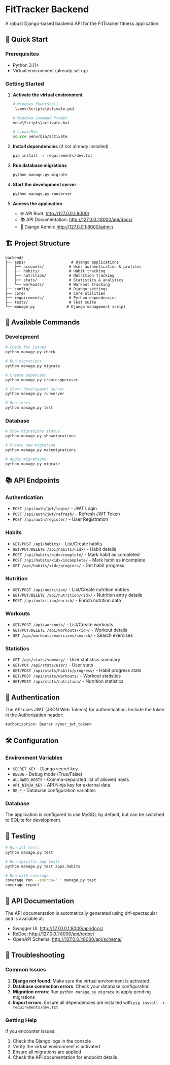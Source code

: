 # FitTracker Backend

A robust Django-based backend API for the FitTracker fitness application.

## 🚀 Quick Start

### Prerequisites
- Python 3.11+
- Virtual environment (already set up)

### Getting Started

1. **Activate the virtual environment**
   ```bash
   # Windows PowerShell
   .\venv\Scripts\Activate.ps1
   
   # Windows Command Prompt
   venv\Scripts\activate.bat
   
   # Linux/Mac
   source venv/bin/activate
   ```

2. **Install dependencies** (if not already installed)
   ```bash
   pip install -r requirements/dev.txt
   ```

3. **Run database migrations**
   ```bash
   python manage.py migrate
   ```

4. **Start the development server**
   ```bash
   python manage.py runserver
   ```

5. **Access the application**
   - 🌐 API Root: http://127.0.0.1:8000/
   - 📚 API Documentation: http://127.0.0.1:8000/api/docs/
   - 🔧 Django Admin: http://127.0.0.1:8000/admin

## 🏗️ Project Structure

```
backend/
├── apps/                    # Django applications
│   ├── accounts/           # User authentication & profiles
│   ├── habits/             # Habit tracking
│   ├── nutrition/          # Nutrition tracking
│   ├── stats/              # Statistics & analytics
│   └── workouts/           # Workout tracking
├── config/                 # Django settings
├── core/                   # Core utilities
├── requirements/           # Python dependencies
├── tests/                  # Test suite
└── manage.py              # Django management script
```

## 🔧 Available Commands

### Development
```bash
# Check for issues
python manage.py check

# Run migrations
python manage.py migrate

# Create superuser
python manage.py createsuperuser

# Start development server
python manage.py runserver

# Run tests
python manage.py test
```

### Database
```bash
# Show migrations status
python manage.py showmigrations

# Create new migration
python manage.py makemigrations

# Apply migrations
python manage.py migrate
```

## 📚 API Endpoints

### Authentication
- `POST /api/auth/jwt/login/` - JWT Login
- `POST /api/auth/jwt/refresh/` - Refresh JWT Token
- `POST /api/auth/register/` - User Registration

### Habits
- `GET/POST /api/habits/` - List/Create habits
- `GET/PUT/DELETE /api/habits/<id>/` - Habit details
- `POST /api/habits/<id>/complete/` - Mark habit as completed
- `POST /api/habits/<id>/incomplete/` - Mark habit as incomplete
- `GET /api/habits/<id>/progress/` - Get habit progress

### Nutrition
- `GET/POST /api/nutrition/` - List/Create nutrition entries
- `GET/PUT/DELETE /api/nutrition/<id>/` - Nutrition entry details
- `POST /api/nutrition/enrich/` - Enrich nutrition data

### Workouts
- `GET/POST /api/workouts/` - List/Create workouts
- `GET/PUT/DELETE /api/workouts/<id>/` - Workout details
- `GET /api/workouts/exercises/search/` - Search exercises

### Statistics
- `GET /api/stats/summary/` - User statistics summary
- `GET/PUT /api/stats/user/` - User stats
- `GET/POST /api/stats/habits/progress/` - Habit progress stats
- `GET/POST /api/stats/workouts/` - Workout statistics
- `GET/POST /api/stats/nutrition/` - Nutrition statistics

## 🔐 Authentication

The API uses JWT (JSON Web Tokens) for authentication. Include the token in the Authorization header:

```
Authorization: Bearer <your_jwt_token>
```

## 🛠️ Configuration

### Environment Variables
- `SECRET_KEY` - Django secret key
- `DEBUG` - Debug mode (True/False)
- `ALLOWED_HOSTS` - Comma-separated list of allowed hosts
- `API_NINJA_KEY` - API Ninja key for external data
- `DB_*` - Database configuration variables

### Database
The application is configured to use MySQL by default, but can be switched to SQLite for development.

## 🧪 Testing

```bash
# Run all tests
python manage.py test

# Run specific app tests
python manage.py test apps.habits

# Run with coverage
coverage run --source='.' manage.py test
coverage report
```

## 📝 API Documentation

The API documentation is automatically generated using drf-spectacular and is available at:
- Swagger UI: http://127.0.0.1:8000/api/docs/
- ReDoc: http://127.0.0.1:8000/api/redoc/
- OpenAPI Schema: http://127.0.0.1:8000/api/schema/

## 🔧 Troubleshooting

### Common Issues

1. **Django not found**: Make sure the virtual environment is activated
2. **Database connection errors**: Check your database configuration
3. **Migration errors**: Run `python manage.py migrate` to apply pending migrations
4. **Import errors**: Ensure all dependencies are installed with `pip install -r requirements/dev.txt`

### Getting Help

If you encounter issues:
1. Check the Django logs in the console
2. Verify the virtual environment is activated
3. Ensure all migrations are applied
4. Check the API documentation for endpoint details
